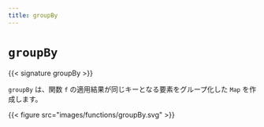 ```yaml
---
title: groupBy
---
```


# `groupBy`

{{< signature groupBy >}}

`groupBy` は、関数 `f` の適用結果が同じキーとなる要素をグループ化した `Map` を作成します。

{{< figure src="images/functions/groupBy.svg" >}}
